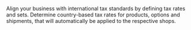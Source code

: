 Align your business with international tax standards by defining tax rates and sets. Determine country-based tax rates for products, options and shipments, that will automatically be applied to the respective shops.